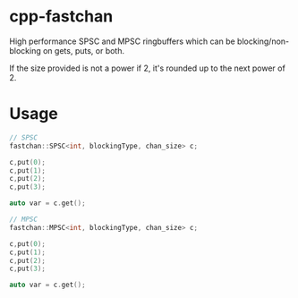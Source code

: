 # cpp-fastchan

High performance SPSC and MPSC ringbuffers which can be blocking/non-blocking on gets, puts, or both. 

If the size provided is not a power if 2, it's rounded up to the next power of 2.


# Usage

```cpp
// SPSC
fastchan::SPSC<int, blockingType, chan_size> c;

c,put(0);
c,put(1);
c,put(2);
c,put(3);

auto var = c.get();
```

```cpp
// MPSC
fastchan::MPSC<int, blockingType, chan_size> c;

c,put(0);
c,put(1);
c,put(2);
c,put(3);

auto var = c.get();

```
